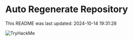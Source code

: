 # Auto Regenerate Repository

This README was last updated: 2024-10-14 19:31:28

 ![TryHackMe](https://tryhackme.com/badge/533634)